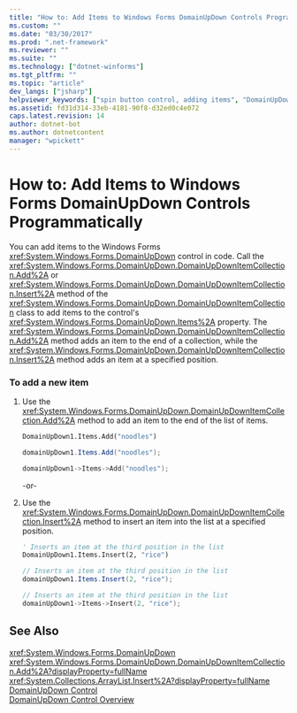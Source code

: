 ```yaml
---
title: "How to: Add Items to Windows Forms DomainUpDown Controls Programmatically"
ms.custom: ""
ms.date: "03/30/2017"
ms.prod: ".net-framework"
ms.reviewer: ""
ms.suite: ""
ms.technology: ["dotnet-winforms"]
ms.tgt_pltfrm: ""
ms.topic: "article"
dev_langs: ["jsharp"]
helpviewer_keywords: ["spin button control, adding items", "DomainUpDown control [Windows Forms], adding items to"]
ms.assetid: fd31d314-33eb-4181-90f8-d32ed0c4e072
caps.latest.revision: 14
author: dotnet-bot
ms.author: dotnetcontent
manager: "wpickett"
---
```

# How to: Add Items to Windows Forms DomainUpDown Controls Programmatically
You can add items to the Windows Forms <xref:System.Windows.Forms.DomainUpDown> control in code. Call the <xref:System.Windows.Forms.DomainUpDown.DomainUpDownItemCollection.Add%2A> or <xref:System.Windows.Forms.DomainUpDown.DomainUpDownItemCollection.Insert%2A> method of the <xref:System.Windows.Forms.DomainUpDown.DomainUpDownItemCollection> class to add items to the control's <xref:System.Windows.Forms.DomainUpDown.Items%2A> property. The <xref:System.Windows.Forms.DomainUpDown.DomainUpDownItemCollection.Add%2A> method adds an item to the end of a collection, while the <xref:System.Windows.Forms.DomainUpDown.DomainUpDownItemCollection.Insert%2A> method adds an item at a specified position.  
  
### To add a new item  
  
1.  Use the <xref:System.Windows.Forms.DomainUpDown.DomainUpDownItemCollection.Add%2A> method to add an item to the end of the list of items.  
  
    ```vb  
    DomainUpDown1.Items.Add("noodles")  
    ```  
  
    ```csharp  
    domainUpDown1.Items.Add("noodles");  
    ```  
  
    ```cpp  
    domainUpDown1->Items->Add("noodles");  
    ```  
  
     -or-  
  
2.  Use the <xref:System.Windows.Forms.DomainUpDown.DomainUpDownItemCollection.Insert%2A> method to insert an item into the list at a specified position.  
  
    ```vb  
    ' Inserts an item at the third position in the list  
    DomainUpDown1.Items.Insert(2, "rice")  
    ```  
  
    ```csharp  
    // Inserts an item at the third position in the list  
    domainUpDown1.Items.Insert(2, "rice");  
    ```  
  
    ```cpp  
    // Inserts an item at the third position in the list  
    domainUpDown1->Items->Insert(2, "rice");  
    ```  
  
## See Also  
 <xref:System.Windows.Forms.DomainUpDown>   
 <xref:System.Windows.Forms.DomainUpDown.DomainUpDownItemCollection.Add%2A?displayProperty=fullName>   
 <xref:System.Collections.ArrayList.Insert%2A?displayProperty=fullName>   
 [DomainUpDown Control](../../../../docs/framework/winforms/controls/domainupdown-control-windows-forms.md)   
 [DomainUpDown Control Overview](../../../../docs/framework/winforms/controls/domainupdown-control-overview-windows-forms.md)
